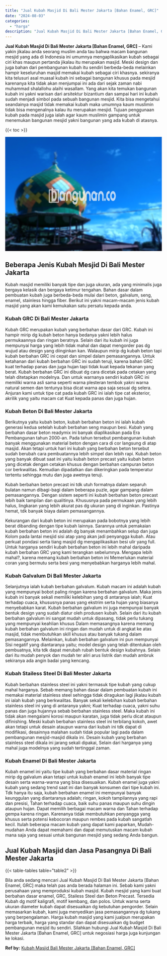 ```yaml
---
title: "Jual Kubah Masjid Di Bali Mester Jakarta [Bahan Enamel, GRC]"
date: "2024-08-03"
categories: 
  - "harga"
description: "Jual Kubah Masjid Di Bali Mester Jakarta [Bahan Enamel, GRC]. Bila anda sedang mencari Jual Kubah Masjid Di Bali Mester Jakarta [Bahan Enamel, GRC] maka te..."
---
```


**Jual Kubah Masjid Di Bali Mester Jakarta \[Bahan Enamel, GRC\]** – Kami yakin jikalau anda seorang muslim anda tau bahwa macam bangunan mesjid yang ada di Indonesia ini umumnya mengaplikasikan kubah sebagai ciri khas maupun pertanda jikalau itu merupakan masjid. Meski design dan juga bahan dari pembangunan kubah itu sendiri berbeda-beda melainkan hampir keseluruhan masjid memakai kubah sebagai ciri khasnya. sekiranya kita telusuri asal muasal kubah ini sebagai bangunan khusus pada mesjid karenanya kita tidak akan menjumpai ini ada dari sejak zaman nabi muhammad shalallohu alaihi wasallam. Yang akan kita temukan bangunan kubah ini yakni warisan dari arsitektur bizantium dan sampai hari ini kubah sudah menjadi simbol pada sebuah bangunan mesjid. Kita bisa mengetahui seandainya masjid tidak memakai kubah maka umumnya kaum muslimin tidak bisa mengenalnya kalau itu merupakan mesjid. Tujuan penggunaan kubah pada masjid juga ialah agar kaum muslimin gampang untuk menemukan bangunan mesjid yakni bangunan yang ada kubah di atasnya.

{{< toc >}}

![Jual Kubah Masjid Di Bali Mester Jakarta [Bahan Enamel, GRC]](/images/jual-kubah-masjid-26.png)

## Beberapa Jenis Kubah Mesjid Di Bali Mester Jakarta

Kubah masjid memiliki banyak tipe dan juga ukuran, ada yang minimalis juga bergaya kelasik dan bergaya ketimur tengahan. Bahan dasar dalam pembuatan kubah juga berbeda-beda mulai dari beton, galvalum, seng, enamel, stainless hingga fiber. Berikut ini yakni macam-macam jenis kubah masjid yang akan kami kemukakan satu persatu kepada anda.

### Kubah GRC Di Bali Mester Jakarta

Kubah GRC merupakan kubah yang berbahan dasar dari GRC. Kubah ini hampir mirip dg kubah beton hanya bedanya yakni lebih halus permukaannya dan ringan beratnya. Selain dari itu kubah ini juga mempunyai harga yang lebih tidak mahal dan dapat mengorder pas dg wujud atau design yang diinginkan kan. Walaupun mirip dg kubah beton tapi kubah berbahan GRC ini cepat dan simpel dalam pemasangannya. Untuk ketahanan dari kubah berbahan GRC ini sudah teruji, karena bahan GRC kuat terhadap panas dan juga hujan tapi tidak kuat kepada tekanan yang berat. Kubah berbahan GRC ini dibuat dg cara dicetak pada cetakan yang telah ditetapkan modelnya. Dan untuk warnanya sendiri kubah GRC ini memiliki warna asli sama seperti warna plesteran tembok yakni warna natural semen dan tentunya bisa dicat warna apa saja sesuai dg selera. Anjuran kami untuk tipe cat pada kubah GRC ini ialah tipe cat eksterior, akrilik yang yaitu macam cat Kuat kepada panas dan juga hujan.

### Kubah Beton Di Bali Mester Jakarta

Berikutnya yaitu kubah beton, kubah berbahan beton ini ialah kubah generasi kedua setelah kubah berbahan seng maupun besi. Kubah yang berbahan dasar beton readymix ini banyak diaplikasikan pada Era Pembangunan tahun 2000-an. Pada tahun tersebut pembangunan kubah banyak menggunakan material beton dengan cara di cor langsung di atap masjid. Akan tetapi untuk hari ini kubah yang berbahan beton tersebut sudah berubah cara pembuatannya lebih simpel dan lebih rapi. Kubah beton yang banyak dibuat saat ini yaitu kubah beton precast yaitu kubah beton yang dicetak dengan cetakan khusus dengan berbahan campuran beton cor berkwalitas. Kemudian dipadatkan dan dikeringkan pada temperatur tertentu sehingga mutu dan juga awetnya teruji.

Kubah berbahan beton precast ini tdk utuh formatnya dalam separuh bulatan namun dibagi-bagi dalam beberapa puzle, agar gampang dalam pemasangannya. Dengan sistem seperti ini kubah berbahan beton precast lebih baik tampilan dan qualitinya. Khususnya pada permukaan yang lebih halus, lingkaran yang lebih akurat pas dg ukuran yang di inginkan. Pastinya hemat, tdk banyak biaya dalam pemasangannya.

Kekurangan dari kubah beton ini merupakan pada bobotnya yang lebih berat dibanding dengan tipe kubah lainnya. Sarannya untuk pemakaian kubah berbahan beton ini adalah dg banyak menambahkan selup dan juga Kolom pada lantai mesjid sisi atap yang akan jadi penyangga kubah. Atau perkuat pondasi serta tiang masjid dg mengaplikasikan besi ulir yang full. Untuk harganya sendiri kubah berbahan beton ini lebih mahal daripada kubah berbahan GRC yang kami terangkan sebelumnya. Mengapa lebih mahal?, karena memang kubah berbahan beton ini Memerlukan material coran yang bermutu serta besi yang menyebabkan harganya lebih mahal.

### Kubah Galvalum Di Bali Mester Jakarta

Selanjutnya ialah kubah berbahan galvalum. Kubah macam ini adalah kubah yang mempunyai bobot paling ringan karena berbahan galvalum. Maka jenis kubah ini banyak sekali memiliki kelebihan yang di antaranya ialah; Kuat terhadap cuaca, khususnya panas yang ekstrim serta hujan yang biasanya menyebabkan karat. Kubah berbahan galvalum ini juga mempunyai banyak bentuk design yang sudah diatur oleh produsen kubah. Selain dari itu kubah berbahan galvalum ini sangat mudah untuk dipasang, tidak perlu tukang yang mempunyai keahlian khusus Dalam memasangnya karena memang kubah berbahan galvalum ini ringan dan mudah untuk di angkat ke atas masjid, tidak membutuhkan skill khusus atau banyak tukang dalam pemasangannya. Melainkan, kubah berbahan galvalum ini pun mempunyai Sisi negatif yang diantaranya yaitu; model design yang telah ditentukan oleh pembuatnya, kita tdk dapat merubah rubah bentuk design kubahnya. Selain dari itu mudah penyok dan mudah ter aliri arus listrik dan mudah ambruk sekiranya ada angin badai yang kencang.

### Kubah Stailess Steel Di Bali Mester Jakarta

Kubah berbahan stainless steel ini yakni termasuk tipe kubah yang cukup mahal harganya. Sebab memang bahan dasar dalam pembuatan kubah ini memakai material stainless steel sehingga tidak diragukan lagi jikalau kubah ini ialah kubah yang berkwalitas. Banyak sekali kelebihan kubah berbahan stainless steel ini yang di antaranya yakni; Kuat terhadap cuaca, yakni suhu panas dan juga hujannya sebab berbahan stainless steel. Maka kubah ini tidak akan mengalami korosi maupun karatan, juga tidak perlu dicat ataupun difinishing. Meski kubah berbahan stainless steel ini terbilang kokoh, awet akan tetapi untuk desain ataupun warna dari kubah ini tdk dapat di modifikasi, desainnya malahan sudah tidak popular lagi pada dalam pembangunan mesjid-masjid dikala ini. Desain kubah yang berbahan stainless steel dikala ini jarang sekali dipakai, Selain dari harganya yang mahal juga modelnya yang sudah tertinggal zaman.

### Kubah Enamel Di Bali Mester Jakarta

Kubah enamel ini yaitu tipe kubah yang berbahan dasar material ringan mirip dg galvalum akan tetapi untuk kubah enamel ini lebih banyak tipe desain serta warna-warna yang bisa disesuaikan. Kubah enamel juga yakni kubah yang sedang trend saat ini dan banyak konsumen dari tipe kubah ini. Tdk hanya itu saja, kubah berbahan enamel ini mempunyai banyak keunggulan yang diantaranya adalah; ringan, kokoh tampilannya yang rapi dan presisi, Tahan terhadap cuaca, baik suhu panas maupun suhu dingin ataupun hujan. Dapat memilih berbagai macam warna dan Tahan terhadap gempa karena ringan. Karenanya tidak membutuhkan penyangga yang khusus serta potensi kebocoran maupun rembes pada kubah sangatlah kecil. Itulah beberapa macam kubah yang dapat kami paparkan, Mudah-mudahan Anda dapat memahami dan dapat memutuskan macam kubah mana saja yang sesuai untuk bangunan mesjid yang sedang Anda bangun.

## Jual Kubah Masjid dan Jasa Pasangnya Di Bali Mester Jakarta

{{< table-tables table="table2" >}}

Bila anda sedang mencari Jual Kubah Masjid Di Bali Mester Jakarta \[Bahan Enamel, GRC\] maka telah pas anda berada halaman ini. Sebab kami yakni perusahaan yang memproduksi kubah masjid. Kubah mesjid yang kami buat berbahan dasar enamel, GRC, Stailess Steel dan Beton Precast. Tersedia Kubah dg motif kaligrafi, motif kembang, dan polos. Untuk warna serta ukuran diameter kubah dapat disesuaikan dg kebutuhan pengorder. Selain memasarkan kubah, kami juga menyedikan jasa pemasangannya dg tukang yang berpengalaman. Harga kubah masjid yang kami jualpun merupakan harga terbaik, harga yang standar dan dapat disesuaikan dg budget pembangunan mesjid itu sendiri. Silahkan hubungi Jual Kubah Masjid Di Bali Mester Jakarta \[Bahan Enamel, GRC\] untuk negosiasi harga juga kunjungan ke lokasi.

**Ref by:** [Kubah Masjid Bali Mester Jakarta [Bahan Enamel, GRC]](https://id.wikipedia.org/wiki/Kubah)
